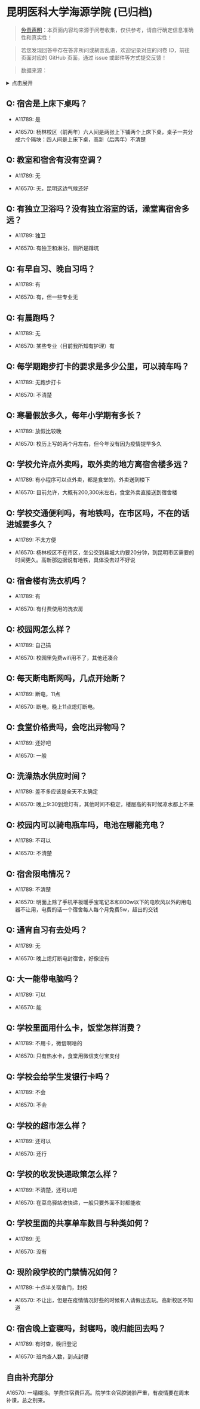 # 昆明医科大学海源学院 (已归档)

> [免责声明](https://colleges.chat/#_3)：本页面内容均来源于问卷收集，仅供参考，请自行确定信息准确性和真实性！

> 若您发现回答中存在答非所问或胡言乱语，欢迎记录对应的问卷 ID，前往页面对应的 GitHub 页面，通过 issue 或邮件等方式提交反馈！

> 数据来源：

<details><summary>点击展开</summary>
<ul>
<li>A11789: 匿名 (2022 年 06 月)</li>
<li>A16570: 匿名 (2022 年 12 月)</li>
</ul>
</details>

## Q: 宿舍是上床下桌吗？

- A11789: 是

- A16570: 杨林校区（前两年）六人间是两张上下铺两个上床下桌，桌子一共分成六个隔块：四人间是上床下桌，高新（后两年）不清楚

## Q: 教室和宿舍有没有空调？

- A11789: 无

- A16570: 无，昆明这边气候还好

## Q: 有独立卫浴吗？没有独立浴室的话，澡堂离宿舍多远？

- A11789: 独卫

- A16570: 有独卫和淋浴，厕所是蹲坑

## Q: 有早自习、晚自习吗？

- A11789: 有

- A16570: 有，但一些专业无

## Q: 有晨跑吗？

- A11789: 无

- A16570: 某些专业（目前我所知有护理）有

## Q: 每学期跑步打卡的要求是多少公里，可以骑车吗？

- A11789: 无跑步打卡

- A16570: 不清楚

## Q: 寒暑假放多久，每年小学期有多长？

- A11789: 放假比较晚

- A16570: 校历上写的两个月左右，但今年没有因为疫情提早多久

## Q: 学校允许点外卖吗，取外卖的地方离宿舍楼多远？

- A11789: 有小程序可以点外卖，都是食堂的，外卖送到楼下

- A16570: 目前允许，大概有200,300米左右，食堂外卖直接送到宿舍楼

## Q: 学校交通便利吗，有地铁吗，在市区吗，不在的话进城要多久？

- A11789: 不太方便

- A16570: 杨林校区不在市区，坐公交到县城大约要20分钟，到昆明市区需要的时间更久。高新那边据说有地铁，具体没去过不好说

## Q: 宿舍楼有洗衣机吗？

- A11789: 有

- A16570: 有付费使用的洗衣房

## Q: 校园网怎么样？

- A11789: 自己搞

- A16570: 校园里免费wifi用不了，其他还凑合

## Q: 每天断电断网吗，几点开始断？

- A11789: 断电，11点

- A16570: 断电，晚上11点熄灯断电。

## Q: 食堂价格贵吗，会吃出异物吗？

- A11789: 还好吧

- A16570: 一般

## Q: 洗澡热水供应时间？

- A11789: 差不多应该是全天不太确定

- A16570: 晚上9:30到熄灯有，其他时间不稳定，楼层高的有时候凉水都上不来

## Q: 校园内可以骑电瓶车吗，电池在哪能充电？

- A11789: 不可以

- A16570: 不清楚

## Q: 宿舍限电情况？

- A11789: 不清楚

- A16570: 明面上除了手机平板暖手宝笔记本和800w以下的电吹风以外的用电器不让用，电费的话一个宿舍每人每个月免费5w，超出的交钱

## Q: 通宵自习有去处吗？

- A11789: 无

- A16570: 晚上熄灯断电封宿舍，好像没有

## Q: 大一能带电脑吗？

- A11789: 可以

- A16570: 能

## Q: 学校里面用什么卡，饭堂怎样消费？

- A11789: 不用卡，微信啊啥的

- A16570: 只有热水卡，食堂用微信支付宝支付

## Q: 学校会给学生发银行卡吗？

- A11789: 不会

- A16570: 不会

## Q: 学校的超市怎么样？

- A11789: 还可以

- A16570: 还行

## Q: 学校的收发快递政策怎么样？

- A11789: 不清楚，还可以吧

- A16570: 在菜鸟驿站收快递，一般只要外面不封都能收

## Q: 学校里面的共享单车数目与种类如何？

- A11789: 无

- A16570: 没有

## Q: 现阶段学校的门禁情况如何？

- A11789: 十点半关宿舍门，封校

- A16570: 不让出，但是在疫情情况好些的时候有人请假出去玩。高新校区不知道

## Q: 宿舍晚上查寝吗，封寝吗，晚归能回去吗？

- A11789: 有时查，晚归登记

- A16570: 班内查人数，到点封寝

## 自由补充部分

A16570: 一塌糊涂。学费住宿费巨高。院学生会官腔骑脸严重，有疫情要在周末补课，总之别来。